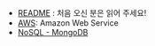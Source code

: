 * [README](README) : 처음 오신 분은 읽어 주세요!
* [AWS](/AWS/README): Amazon Web Service
* [NoSQL - MongoDB](NoSQL/MongoDB/README)